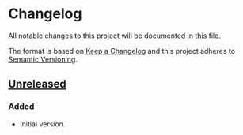 # Changelog
All notable changes to this project will be documented in this file.

The format is based on [Keep a Changelog](http://keepachangelog.com/en/1.0.0/)
and this project adheres to [Semantic Versioning](http://semver.org/spec/v2.0.0.html).

## [Unreleased]
### Added
- Initial version.

[Unreleased]: https://github.com/benkonrath/django-csv-export-view/compare/4a8792dbaf97c7fdb5de77dbc9fc0c28c5c54eab...master
